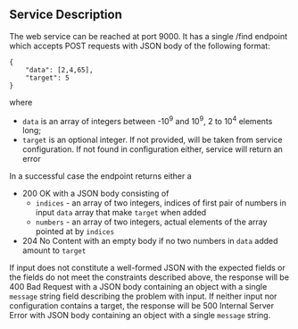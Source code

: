 ## Service Description
The web service can be reached at port 9000. It has a single /find endpoint
which accepts POST requests with JSON body of the following format:
```
{
    "data": [2,4,65],
    "target": 5
}
```
where
- `data` is an array of integers between -10<sup>9</sup> and 10<sup>9</sup>, 2 to 10<sup>4</sup> elements long;
- `target` is an optional integer. If not provided, will be taken from service configuration. 
If not found in configuration either, service will return an error

In a successful case the endpoint returns either a 
- 200 OK with a JSON body consisting of 
  - `indices` - an array of two integers, indices of first pair of numbers in input `data` array that make `target` when added
  - `numbers` - an array of two integers, actual elements of the array pointed at by `indices`
- 204 No Content with an empty body if no two numbers in `data` added amount to `target`

If input does not constitute a well-formed JSON with the expected fields or the fields do not meet the constraints described above, 
the response will be 400 Bad Request with a JSON body containing an object with a single `message` string field describing the problem with input.
If neither input nor configuration contains a target, the response will be 500 Internal Server Error with JSON body containing an object with a single `message` string.